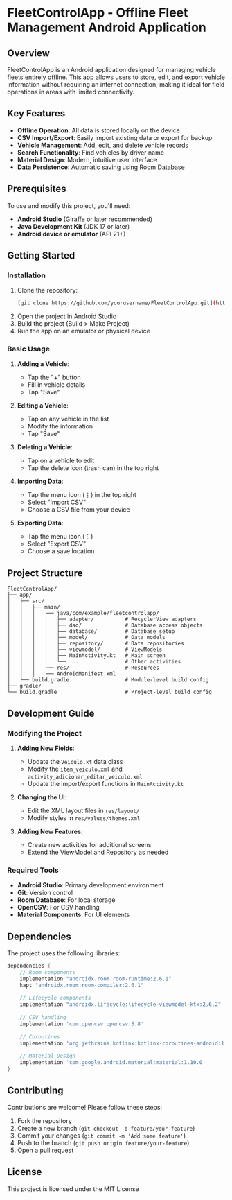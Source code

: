 # FleetControlApp - Offline Fleet Management Android Application

## Overview

FleetControlApp is an Android application designed for managing vehicle fleets entirely offline. This app allows users to store, edit, and export vehicle information without requiring an internet connection, making it ideal for field operations in areas with limited connectivity.

## Key Features

- **Offline Operation**: All data is stored locally on the device
- **CSV Import/Export**: Easily import existing data or export for backup
- **Vehicle Management**: Add, edit, and delete vehicle records
- **Search Functionality**: Find vehicles by driver name
- **Material Design**: Modern, intuitive user interface
- **Data Persistence**: Automatic saving using Room Database

## Prerequisites

To use and modify this project, you'll need:

- **Android Studio** (Giraffe or later recommended)
- **Java Development Kit** (JDK 17 or later)
- **Android device or emulator** (API 21+)

## Getting Started

### Installation

1. Clone the repository:
   ```bash
   [git clone https://github.com/yourusername/FleetControlApp.git](https://github.com/AlexandreZanata/Fleet-Control-App-zanata-control-.git)
   ```
2. Open the project in Android Studio
3. Build the project (Build > Make Project)
4. Run the app on an emulator or physical device

### Basic Usage

1. **Adding a Vehicle**:
   - Tap the "+" button
   - Fill in vehicle details
   - Tap "Save"

2. **Editing a Vehicle**:
   - Tap on any vehicle in the list
   - Modify the information
   - Tap "Save"

3. **Deleting a Vehicle**:
   - Tap on a vehicle to edit
   - Tap the delete icon (trash can) in the top right

4. **Importing Data**:
   - Tap the menu icon (⋮) in the top right
   - Select "Import CSV"
   - Choose a CSV file from your device

5. **Exporting Data**:
   - Tap the menu icon (⋮)
   - Select "Export CSV"
   - Choose a save location

## Project Structure

```
FleetControlApp/
├── app/
│   ├── src/
│   │   ├── main/
│   │   │   ├── java/com/example/fleetcontrolapp/
│   │   │   │   ├── adapter/          # RecyclerView adapters
│   │   │   │   ├── dao/              # Database access objects
│   │   │   │   ├── database/         # Database setup
│   │   │   │   ├── model/            # Data models
│   │   │   │   ├── repository/       # Data repositories
│   │   │   │   ├── viewmodel/        # ViewModels
│   │   │   │   ├── MainActivity.kt   # Main screen
│   │   │   │   └── ...               # Other activities
│   │   │   ├── res/                  # Resources
│   │   │   └── AndroidManifest.xml
│   └── build.gradle                  # Module-level build config
├── gradle/
└── build.gradle                      # Project-level build config
```

## Development Guide

### Modifying the Project

1. **Adding New Fields**:
   - Update the `Veiculo.kt` data class
   - Modify the `item_veiculo.xml` and `activity_adicionar_editar_veiculo.xml`
   - Update the import/export functions in `MainActivity.kt`

2. **Changing the UI**:
   - Edit the XML layout files in `res/layout/`
   - Modify styles in `res/values/themes.xml`

3. **Adding New Features**:
   - Create new activities for additional screens
   - Extend the ViewModel and Repository as needed

### Required Tools

- **Android Studio**: Primary development environment
- **Git**: Version control
- **Room Database**: For local storage
- **OpenCSV**: For CSV handling
- **Material Components**: For UI elements

## Dependencies

The project uses the following libraries:

```gradle
dependencies {
    // Room components
    implementation "androidx.room:room-runtime:2.6.1"
    kapt "androidx.room:room-compiler:2.6.1"
    
    // Lifecycle components
    implementation "androidx.lifecycle:lifecycle-viewmodel-ktx:2.6.2"
    
    // CSV handling
    implementation 'com.opencsv:opencsv:5.8'
    
    // Coroutines
    implementation 'org.jetbrains.kotlinx:kotlinx-coroutines-android:1.7.3'
    
    // Material Design
    implementation 'com.google.android.material:material:1.10.0'
}
```

## Contributing

Contributions are welcome! Please follow these steps:

1. Fork the repository
2. Create a new branch (`git checkout -b feature/your-feature`)
3. Commit your changes (`git commit -m 'Add some feature'`)
4. Push to the branch (`git push origin feature/your-feature`)
5. Open a pull request

## License

This project is licensed under the MIT License

